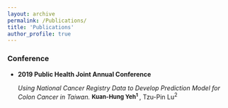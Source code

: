 ```yaml
---
layout: archive
permalink: /Publications/
title: 'Publications'
author_profile: true
---
```

### Conference
* **2019 Public Health Joint Annual Conference** <br>

  *Using National Cancer Registry Data to Develop Prediction Model for Colon Cancer in Taiwan.*
   **<font size="2"> Kuan-Hung Yeh<sup>1</sup> </font>**, Tzu-Pin Lu<sup>2</sup> 
